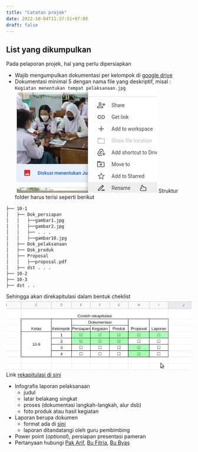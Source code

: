 ```yaml
---
title: "Catatan projek"
date: 2022-10-04T11:37:51+07:00
draft: false
---
```

## List yang dikumpulkan 

Pada pelaporan projek, hal yang perlu dipersiapkan
* Wajib mengumpulkan dokumentasi per kelompok di [google drive](https://bit.ly/driveprojek81)
* Dokumentasi minimal 5 dengan nama file yang deskriptif, misal : `Kegiatan menentukan tempat pelaksanaan.jpg`
![Gambar Direname](rename.png)
Struktur folder harus terisi seperti berikut
```
├── 10-1
│   ├── Dok_persiapan
│   │   ├──gambar1.jpg
│   │   ├──gambar2.jpg
│   │   ├── . . .
│   │   ├──gambar10.jpg
│   ├── Dok_pelaksanaan
│   ├── Dok_produk
│   ├── Proposal
│   │   ├──proposal.pdf
│   ├── dst . . .
├── 10-2
├── 10-3
├── dst . . 

```
Sehingga akan direkapitulasi dalam bentuk cheklist 
![Rekapitulasi cheklist](rekap.png)
Link [rekapitulasi di sini](https://bit.ly/driveprojek81-rekap)
* Infografis laporan pelaksanaan
  - judul 
  - latar belakang singkat
  - proses (dokumentasi langkah-langkah, alur dsb)
  - foto produk atau hasil kegiatan
* Laporan berupa dokumen
  - format ada di [sini](https://bit.ly/formatlaporanprojek81)
  - laporan ditandatangi oleh guru pembimbing
* Power point (_optional_), persiapan presentasi pameran
* Pertanyaan hubungi [Pak Arif](https://wa.me/6282227551553), [Bu Fitria](https://wa.me/6282114214648), [Bu Byas](https://wa.me/628999787815)
